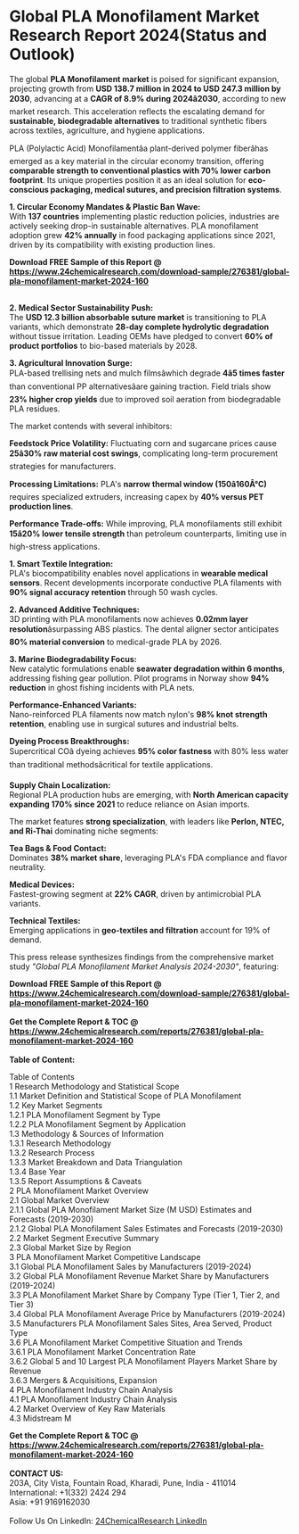 <h1>Global PLA Monofilament Market Research Report 2024(Status and Outlook)</h1><p>The global <strong>PLA Monofilament market</strong> is poised for significant expansion, projecting growth from <strong>USD 138.7 million in 2024 to USD 247.3 million by 2030</strong>, advancing at a <strong>CAGR of 8.9% during 2024â2030</strong>, according to new market research. This acceleration reflects the escalating demand for <strong>sustainable, biodegradable alternatives</strong> to traditional synthetic fibers across textiles, agriculture, and hygiene applications.</p><p>PLA (Polylactic Acid) Monofilamentâa plant-derived polymer fiberâhas emerged as a key material in the circular economy transition, offering <strong>comparable strength to conventional plastics with 70% lower carbon footprint</strong>. Its unique properties position it as an ideal solution for <strong>eco-conscious packaging, medical sutures, and precision filtration systems</strong>.</p><p><strong>1. Circular Economy Mandates &amp; Plastic Ban Wave:</strong><br>
With <strong>137 countries</strong> implementing plastic reduction policies, industries are actively seeking drop-in sustainable alternatives. PLA monofilament adoption grew <strong>42% annually</strong> in food packaging applications since 2021, driven by its compatibility with existing production lines.</p><div><b>Download FREE Sample of this Report @ 
            <a href="https://www.24chemicalresearch.com/download-sample/276381/global-pla-monofilament-market-2024-160">
            https://www.24chemicalresearch.com/download-sample/276381/global-pla-monofilament-market-2024-160</a></b></div><br><p><strong>2. Medical Sector Sustainability Push:</strong><br>
The <strong>USD 12.3 billion absorbable suture market</strong> is transitioning to PLA variants, which demonstrate <strong>28-day complete hydrolytic degradation</strong> without tissue irritation. Leading OEMs have pledged to convert <strong>60% of product portfolios</strong> to bio-based materials by 2028.</p><p><strong>3. Agricultural Innovation Surge:</strong><br>
PLA-based trellising nets and mulch filmsâwhich degrade <strong>4â5 times faster</strong> than conventional PP alternativesâare gaining traction. Field trials show <strong>23% higher crop yields</strong> due to improved soil aeration from biodegradable PLA residues.</p><p>The market contends with several inhibitors:</p><p><strong>Feedstock Price Volatility:</strong> Fluctuating corn and sugarcane prices cause <strong>25â30% raw material cost swings</strong>, complicating long-term procurement strategies for manufacturers.</p><p><strong>Processing Limitations:</strong> PLA's <strong>narrow thermal window (150â160Â°C)</strong> requires specialized extruders, increasing capex by <strong>40% versus PET production lines</strong>.</p><p><strong>Performance Trade-offs:</strong> While improving, PLA monofilaments still exhibit <strong>15â20% lower tensile strength</strong> than petroleum counterparts, limiting use in high-stress applications.</p><p><strong>1. Smart Textile Integration:</strong><br>
PLA's biocompatibility enables novel applications in <strong>wearable medical sensors</strong>. Recent developments incorporate conductive PLA filaments with <strong>90% signal accuracy retention</strong> through 50 wash cycles.</p><p><strong>2. Advanced Additive Techniques:</strong><br>
3D printing with PLA monofilaments now achieves <strong>0.02mm layer resolution</strong>âsurpassing ABS plastics. The dental aligner sector anticipates <strong>80% material conversion</strong> to medical-grade PLA by 2026.</p><p><strong>3. Marine Biodegradability Focus:</strong><br>
New catalytic formulations enable <strong>seawater degradation within 6 months</strong>, addressing fishing gear pollution. Pilot programs in Norway show <strong>94% reduction</strong> in ghost fishing incidents with PLA nets.</p><p><strong>Performance-Enhanced Variants:</strong><br>
	Nano-reinforced PLA filaments now match nylon's <strong>98% knot strength retention</strong>, enabling use in surgical sutures and industrial belts.</p><p><strong>Dyeing Process Breakthroughs:</strong><br>
	Supercritical COâ dyeing achieves <strong>95% color fastness</strong> with 80% less water than traditional methodsâcritical for textile applications.</p><p><strong>Supply Chain Localization:</strong><br>
	Regional PLA production hubs are emerging, with <strong>North American capacity expanding 170% since 2021</strong> to reduce reliance on Asian imports.</p><p>The market features <strong>strong specialization</strong>, with leaders like <strong>Perlon, NTEC, and Ri-Thai</strong> dominating niche segments:</p><p><strong>Tea Bags &amp; Food Contact:</strong><br>
	Dominates <strong>38% market share</strong>, leveraging PLA's FDA compliance and flavor neutrality.</p><p><strong>Medical Devices:</strong><br>
	Fastest-growing segment at <strong>22% CAGR</strong>, driven by antimicrobial PLA variants.</p><p><strong>Technical Textiles:</strong><br>
	Emerging applications in <strong>geo-textiles and filtration</strong> account for 19% of demand.</p><p>This press release synthesizes findings from the comprehensive market study <em>"Global PLA Monofilament Market Analysis 2024-2030"</em>, featuring:</p><div><b>Download FREE Sample of this Report @ 
            <a href="https://www.24chemicalresearch.com/download-sample/276381/global-pla-monofilament-market-2024-160">
            https://www.24chemicalresearch.com/download-sample/276381/global-pla-monofilament-market-2024-160</a></b></div><br><div><b>Get the Complete Report & TOC @ 
            <a href="https://www.24chemicalresearch.com/reports/276381/global-pla-monofilament-market-2024-160">
            https://www.24chemicalresearch.com/reports/276381/global-pla-monofilament-market-2024-160</a></b></div><br>
            <b>Table of Content:</b><p>Table of Contents<br />
1 Research Methodology and Statistical Scope<br />
1.1 Market Definition and Statistical Scope of PLA Monofilament<br />
1.2 Key Market Segments<br />
1.2.1 PLA Monofilament Segment by Type<br />
1.2.2 PLA Monofilament Segment by Application<br />
1.3 Methodology & Sources of Information<br />
1.3.1 Research Methodology<br />
1.3.2 Research Process<br />
1.3.3 Market Breakdown and Data Triangulation<br />
1.3.4 Base Year<br />
1.3.5 Report Assumptions & Caveats<br />
2 PLA Monofilament Market Overview<br />
2.1 Global Market Overview<br />
2.1.1 Global PLA Monofilament Market Size (M USD) Estimates and Forecasts (2019-2030)<br />
2.1.2 Global PLA Monofilament Sales Estimates and Forecasts (2019-2030)<br />
2.2 Market Segment Executive Summary<br />
2.3 Global Market Size by Region<br />
3 PLA Monofilament Market Competitive Landscape<br />
3.1 Global PLA Monofilament Sales by Manufacturers (2019-2024)<br />
3.2 Global PLA Monofilament Revenue Market Share by Manufacturers (2019-2024)<br />
3.3 PLA Monofilament Market Share by Company Type (Tier 1, Tier 2, and Tier 3)<br />
3.4 Global PLA Monofilament Average Price by Manufacturers (2019-2024)<br />
3.5 Manufacturers PLA Monofilament Sales Sites, Area Served, Product Type<br />
3.6 PLA Monofilament Market Competitive Situation and Trends<br />
3.6.1 PLA Monofilament Market Concentration Rate<br />
3.6.2 Global 5 and 10 Largest PLA Monofilament Players Market Share by Revenue<br />
3.6.3 Mergers & Acquisitions, Expansion<br />
4 PLA Monofilament Industry Chain Analysis<br />
4.1 PLA Monofilament Industry Chain Analysis<br />
4.2 Market Overview of Key Raw Materials<br />
4.3 Midstream M</p><div><b>Get the Complete Report & TOC @ 
            <a href="https://www.24chemicalresearch.com/reports/276381/global-pla-monofilament-market-2024-160">
            https://www.24chemicalresearch.com/reports/276381/global-pla-monofilament-market-2024-160</a></b></div><br><b>CONTACT US:</b><br>
            203A, City Vista, Fountain Road, Kharadi, Pune, India - 411014<br>
            International: +1(332) 2424 294<br>
            Asia: +91 9169162030 <br><br>
            Follow Us On LinkedIn: <a href="https://www.linkedin.com/company/24chemicalresearch/">24ChemicalResearch LinkedIn</a>